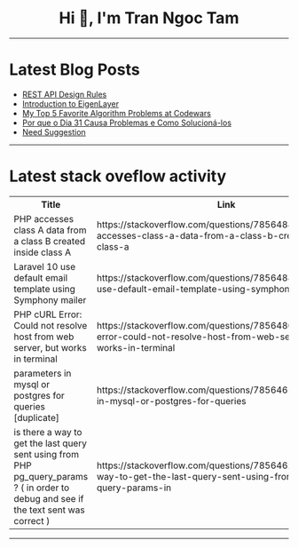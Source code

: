 <h1 align="center">Hi 👋, I'm Tran Ngoc Tam</h1>

---

# Latest Blog Posts 
<!-- BLOG-POST-LIST:START -->
- [REST API Design Rules](https://dev.to/ezekiel_77/rest-api-design-rules-2c4j)
- [Introduction to EigenLayer](https://dev.to/gaj/introduction-to-eigenlayer-45ob)
- [My Top 5 Favorite Algorithm Problems at Codewars](https://dev.to/zeedu_dev/my-top-5-favorite-algorithm-problems-at-codewars-545k)
- [Por que o Dia 31 Causa Problemas e Como Solucioná-los](https://dev.to/yagocosta/por-que-o-dia-31-causa-problemas-e-como-soluciona-los-50ba)
- [Need Suggestion](https://dev.to/abdullah_ali_eb8b6b0c2208/need-suggestion-2i8g)
<!-- BLOG-POST-LIST:END -->

---

# Latest stack oveflow activity
<table>
  <tr><th>Title</th><th>Link</th></tr>
  <!-- STACKOVERFLOW:START --><tr><td>PHP accesses class A data from a class B created inside class A</td><td>https://stackoverflow.com/questions/78564887/php-accesses-class-a-data-from-a-class-b-created-inside-class-a</td></tr><tr><td>Laravel 10 use default email template using Symphony mailer</td><td>https://stackoverflow.com/questions/78564886/laravel-10-use-default-email-template-using-symphony-mailer</td></tr><tr><td>PHP cURL Error: Could not resolve host from web server, but works in terminal</td><td>https://stackoverflow.com/questions/78564809/php-curl-error-could-not-resolve-host-from-web-server-but-works-in-terminal</td></tr><tr><td>parameters in mysql or postgres for queries [duplicate]</td><td>https://stackoverflow.com/questions/78564650/parameters-in-mysql-or-postgres-for-queries</td></tr><tr><td>is there a way to get the last query sent using from PHP pg_query_params ? &lpar; in order to debug and see if the text sent was correct &rpar;</td><td>https://stackoverflow.com/questions/78564622/is-there-a-way-to-get-the-last-query-sent-using-from-php-pg-query-params-in</td></tr><!-- STACKOVERFLOW:END -->
</table>

---


